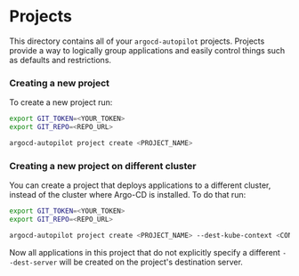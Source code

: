 # Projects
This directory contains all of your `argocd-autopilot` projects. Projects provide a way to logically group applications and easily control things such as defaults and restrictions.

### Creating a new project
To create a new project run:
```bash
export GIT_TOKEN=<YOUR_TOKEN>
export GIT_REPO=<REPO_URL>

argocd-autopilot project create <PROJECT_NAME>
```

### Creating a new project on different cluster
You can create a project that deploys applications to a different cluster, instead of the cluster where Argo-CD is installed. To do that run:
```bash
export GIT_TOKEN=<YOUR_TOKEN>
export GIT_REPO=<REPO_URL>

argocd-autopilot project create <PROJECT_NAME> --dest-kube-context <CONTEXT_NAME>
```
Now all applications in this project that do not explicitly specify a different `--dest-server` will be created on the project's destination server.
